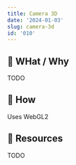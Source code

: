 ```yaml
---
title: Camera 3D
date: '2024-01-03'
slug: camera-3d
id: '010'
---
```


## 🚧 WHat / Why

TODO

## 🚧 How

Uses WebGL2

## 🚧 Resources

TODO
